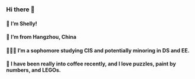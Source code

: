 ### Hi there 👋
#### 🔭 I’m Shelly! 
#### 🌱 I’m from Hangzhou, China
#### 👩🏻‍💻 I’m a sophomore studying CIS and potentially minoring in DS and EE.
#### 🤔 I have been really into coffee recently, and I love puzzles, paint by numbers, and LEGOs.
